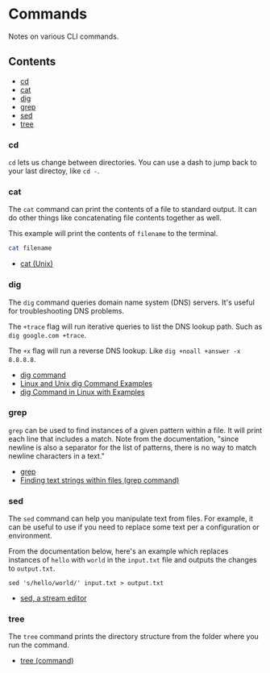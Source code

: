 # Commands

Notes on various CLI commands.

## Contents

- [cd](#cd)
- [cat](#cat)
- [dig](#dig)
- [grep](#grep)
- [sed](#sed)
- [tree](#tree)

### cd

`cd` lets us change between directories. You can use a dash to jump back to your last directoy, like `cd -`.

### cat

The `cat` command can print the contents of a file to standard output. It can do other things like concatenating file contents together as well.

This example will print the contents of `filename` to the terminal.

```bash
cat filename
```

- [cat (Unix)](https://en.wikipedia.org/wiki/Cat_(Unix))

### dig

The `dig` command queries domain name system (DNS) servers. It's useful for troubleshooting DNS problems. 

The `+trace` flag will run iterative queries to list the DNS lookup path. Such as `dig google.com +trace`.

The `+x` flag will run a reverse DNS lookup. Like `dig +noall +answer -x 8.8.8.8`.

- [dig command](https://www.ibm.com/docs/en/aix/7.3?topic=d-dig-command)
- [Linux and Unix dig Command Examples](https://www.cyberciti.biz/faq/linux-unix-dig-command-examples-usage-syntax/)
- [dig Command in Linux with Examples](https://www.geeksforgeeks.org/dig-command-in-linux-with-examples/)

### grep

`grep` can be used to find instances of a given pattern within a file. It will print each line that includes a match. Note from the documentation, "since newline is also a separator for the list of patterns, there is no way to match newline characters in a text."

- [grep](https://www.gnu.org/software/grep/manual/grep.html)
- [Finding text strings within files (grep command)](https://www.ibm.com/docs/en/aix/7.3?topic=files-finding-text-strings-within-grep-command)

### sed

The `sed` command can help you manipulate text from files. For example, it can be useful to use if you need to replace some text per a configuration or environment.

From the documentation below, here's an example which replaces instances of `hello` with `world` in the `input.txt` file and outputs the changes to `output.txt`.

```shell
sed 's/hello/world/' input.txt > output.txt
```

- [sed, a stream editor](https://www.gnu.org/software/sed/manual/sed.html)

### tree

The `tree` command prints the directory structure from the folder where you run the command.

- [tree (command)](https://en.wikipedia.org/wiki/Tree_(command))
